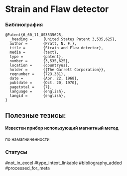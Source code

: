 # Strain and Flaw detector

### Библиография
```
@Patent{6_60_11_US3535625,
  _heading =     {United States Patent 3,535,625},
  author =       {Pratt, N. F.},
  title =        {Strain and Flaw detector},
  media =        {text},
  type =         {patent},
  number =       {3,535,625},
  location =     {countryus},
  holder =       {{The Garrett Corporation}},
  reqnumber =    {723,331},
  date =         {Apr. 22, 1968},
  publdate =     {Oct. 20, 1970},
  pagetotal =    {7},
  language =     {english},
  langid =       {english},
}
```

## Полезные тезисы:

#### Известен прибор использующий магнитный метод 
по намагниченности

### Статусы
#not_in_excel 
#type_intext_linkable
#bibliography_added
#processed_for_meta
